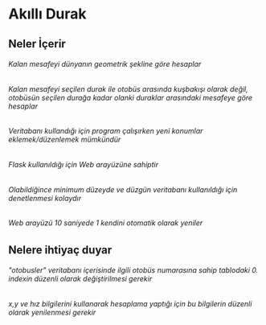 # Akıllı Durak

## Neler İçerir

###### Kalan mesafeyi dünyanın geometrik şekline göre hesaplar
###### Kalan mesafeyi seçilen durak ile otobüs arasında kuşbakışı olarak değil, otobüsün seçilen durağa kadar olanki duraklar arasındaki mesafeye göre hesaplar
###### Veritabanı kullandığı için program çalışırken yeni konumlar eklemek/düzenlemek mümkündür
###### Flask kullanıldığı için Web arayüzüne sahiptir
###### Olabildiğince minimum düzeyde ve düzgün veritabanı kullanıldığı için denetlenmesi kolaydır
###### Web arayüzü 10 saniyede 1 kendini otomatik olarak yeniler

## Nelere ihtiyaç duyar

###### "otobusler" veritabanı içerisinde ilgili otobüs numarasına sahip tablodaki 0. indexin düzenli olarak değiştirilmesi gerekir
###### x,y ve hız bilgilerini kullanarak hesaplama yaptığı için bu bilgilerin düzenli olarak yenilenmesi gerekir
